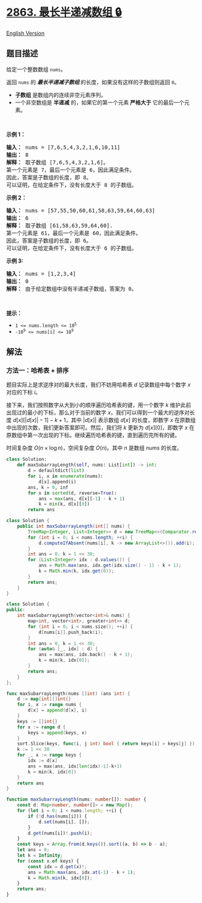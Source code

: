 # [2863. 最长半递减数组 🔒](https://leetcode.cn/problems/maximum-length-of-semi-decreasing-subarrays)

[English Version](/solution/2800-2899/2863.Maximum%20Length%20of%20Semi-Decreasing%20Subarrays/README_EN.md)

<!-- tags:数组,哈希表,排序 -->

<!-- difficulty:中等 -->

## 题目描述

<!-- 这里写题目描述 -->

<p>给定一个整数数组 <code>nums</code>。</p>

<p>返回 <code>nums</code> 的&nbsp;<em><strong>最长半递减子数组&nbsp;</strong></em>的长度，如果没有这样的子数组则返回 <code>0</code>。</p>

<ul>
	<li><strong>子数组</strong> 是数组内的连续非空元素序列。</li>
	<li>一个非空数组是 <strong>半递减</strong> 的，如果它的第一个元素 <strong>严格大于</strong> 它的最后一个元素。</li>
</ul>

<p>&nbsp;</p>

<p><strong class="example">示例 1：</strong></p>

<pre>
<strong>输入：</strong> nums = [7,6,5,4,3,2,1,6,10,11]
<b>输出：</b> 8
<b>解释：</b> 取子数组 [7,6,5,4,3,2,1,6]。
第一个元素是 7，最后一个元素是 6，因此满足条件。
因此，答案是子数组的长度，即 8。
可以证明，在给定条件下，没有长度大于 8 的子数组。
</pre>

<p><strong class="example">示例 2：</strong></p>

<pre>
<b>输入：</b> nums = [57,55,50,60,61,58,63,59,64,60,63]
<b>输出：</b> 6
<b>解释：</b> 取子数组 [61,58,63,59,64,60].
第一个元素是 61，最后一个元素是 60，因此满足条件。
因此，答案是子数组的长度，即 6。
可以证明，在给定条件下，没有长度大于 6 的子数组。
</pre>

<p><b>示例 3:</b></p>

<pre>
<b>输入：</b> nums = [1,2,3,4]
<b>输出：</b> 0
<b>解释：</b> 由于给定数组中没有半递减子数组，答案为 0。
</pre>

<p>&nbsp;</p>

<p><b>提示：</b></p>

<ul>
	<li><code>1 &lt;= nums.length &lt;= 10<sup>5</sup></code></li>
	<li><code>-10<sup>9</sup> &lt;= nums[i] &lt;= 10<sup>9</sup></code></li>
</ul>

## 解法

### 方法一：哈希表 + 排序

题目实际上是求逆序对的最大长度，我们不妨用哈希表 $d$ 记录数组中每个数字 $x$ 对应的下标 $i$。

接下来，我们按照数字从大到小的顺序遍历哈希表的键，用一个数字 $k$ 维护此前出现过的最小的下标，那么对于当前的数字 $x$，我们可以得到一个最大的逆序对长度 $d[x][|d[x]|-1]-k + 1$，其中 $|d[x]|$ 表示数组 $d[x]$ 的长度，即数字 $x$ 在原数组中出现的次数，我们更新答案即可。然后，我们将 $k$ 更新为 $d[x][0]$，即数字 $x$ 在原数组中第一次出现的下标。继续遍历哈希表的键，直到遍历完所有的键。

时间复杂度 $O(n \times \log n)$，空间复杂度 $O(n)$。其中 $n$ 是数组 $nums$ 的长度。

<!-- tabs:start -->

```python
class Solution:
    def maxSubarrayLength(self, nums: List[int]) -> int:
        d = defaultdict(list)
        for i, x in enumerate(nums):
            d[x].append(i)
        ans, k = 0, inf
        for x in sorted(d, reverse=True):
            ans = max(ans, d[x][-1] - k + 1)
            k = min(k, d[x][0])
        return ans
```

```java
class Solution {
    public int maxSubarrayLength(int[] nums) {
        TreeMap<Integer, List<Integer>> d = new TreeMap<>(Comparator.reverseOrder());
        for (int i = 0; i < nums.length; ++i) {
            d.computeIfAbsent(nums[i], k -> new ArrayList<>()).add(i);
        }
        int ans = 0, k = 1 << 30;
        for (List<Integer> idx : d.values()) {
            ans = Math.max(ans, idx.get(idx.size() - 1) - k + 1);
            k = Math.min(k, idx.get(0));
        }
        return ans;
    }
}
```

```cpp
class Solution {
public:
    int maxSubarrayLength(vector<int>& nums) {
        map<int, vector<int>, greater<int>> d;
        for (int i = 0; i < nums.size(); ++i) {
            d[nums[i]].push_back(i);
        }
        int ans = 0, k = 1 << 30;
        for (auto& [_, idx] : d) {
            ans = max(ans, idx.back() - k + 1);
            k = min(k, idx[0]);
        }
        return ans;
    }
};
```

```go
func maxSubarrayLength(nums []int) (ans int) {
	d := map[int][]int{}
	for i, x := range nums {
		d[x] = append(d[x], i)
	}
	keys := []int{}
	for x := range d {
		keys = append(keys, x)
	}
	sort.Slice(keys, func(i, j int) bool { return keys[i] > keys[j] })
	k := 1 << 30
	for _, x := range keys {
		idx := d[x]
		ans = max(ans, idx[len(idx)-1]-k+1)
		k = min(k, idx[0])
	}
	return ans
}
```

```ts
function maxSubarrayLength(nums: number[]): number {
    const d: Map<number, number[]> = new Map();
    for (let i = 0; i < nums.length; ++i) {
        if (!d.has(nums[i])) {
            d.set(nums[i], []);
        }
        d.get(nums[i])!.push(i);
    }
    const keys = Array.from(d.keys()).sort((a, b) => b - a);
    let ans = 0;
    let k = Infinity;
    for (const x of keys) {
        const idx = d.get(x)!;
        ans = Math.max(ans, idx.at(-1) - k + 1);
        k = Math.min(k, idx[0]);
    }
    return ans;
}
```

<!-- tabs:end -->

<!-- end -->
